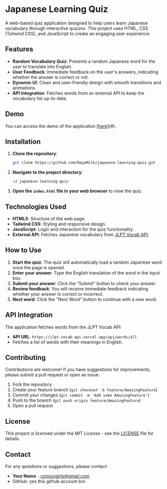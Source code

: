 # Japanese Learning Quiz

A web-based quiz application designed to help users learn Japanese vocabulary through interactive quizzes. This project uses HTML, CSS (Tailwind CSS), and JavaScript to create an engaging user experience.

## Features

- **Random Vocabulary Quiz**: Presents a random Japanese word for the user to translate into English.
- **User Feedback**: Immediate feedback on the user's answers, indicating whether the answer is correct or not.
- **Dynamic UI**: Clean and user-friendly design with smooth transitions and animations.
- **API Integration**: Fetches words from an external API to keep the vocabulary list up-to-date.

## Demo

You can access the demo of the application [[here](https://japanese-practice-random-word.vercel.app)](#).

## Installation

1. **Clone the repository**:
    ```bash
    git clone https://github.com/RayeMilk/japanese-learning-quiz.git
    ```
2. **Navigate to the project directory**:
    ```bash
    cd japanese-learning-quiz
    ```

3. **Open the `index.html` file in your web browser** to view the quiz.

## Technologies Used

- **HTML5**: Structure of the web page.
- **Tailwind CSS**: Styling and responsive design.
- **JavaScript**: Logic and interaction for the quiz functionality.
- **External API**: Fetches Japanese vocabulary from [JLPT Vocab API](https://jlpt-vocab-api.vercel.app/).

## How to Use

1. **Start the quiz**: The quiz will automatically load a random Japanese word once the page is opened.
2. **Enter your answer**: Type the English translation of the word in the input box.
3. **Submit your answer**: Click the "Submit" button to check your answer.
4. **Review feedback**: You will receive immediate feedback indicating whether your answer is correct or incorrect.
5. **Next word**: Click the "Next Word" button to continue with a new word.

## API Integration

The application fetches words from the JLPT Vocab API:
- **API URL**: `https://jlpt-vocab-api.vercel.app/api/words/all`
- Fetches a list of words with their meanings in English.

## Contributing

Contributions are welcome! If you have suggestions for improvements, please submit a pull request or open an issue.

1. Fork the repository
2. Create your feature branch (`git checkout -b feature/AmazingFeature`)
3. Commit your changes (`git commit -m 'Add some AmazingFeature'`)
4. Push to the branch (`git push origin feature/AmazingFeature`)
5. Open a pull request

## License

This project is licensed under the MIT License - see the [LICENSE](LICENSE) file for details.

## Contact

For any questions or suggestions, please contact:
- **Your Name** - comscigirls@gmail.com
- GitHub: yes this github account bro
